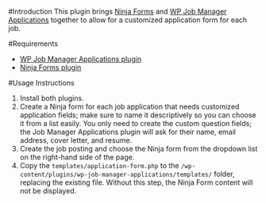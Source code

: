 #Introduction
This plugin brings [Ninja Forms](https://wordpress.org/plugins/ninja-forms/) and [WP Job Manager Applications](https://wpjobmanager.com/add-ons/applications/) together to allow for a customized application form for each job.

#Requirements
- [WP Job Manager Applications plugin](https://wpjobmanager.com/add-ons/applications/)
- [Ninja Forms plugin](https://wordpress.org/plugins/ninja-forms/)

#Usage Instructions
1. Install both plugins.
2. Create a Ninja form for each job application that needs customized application fields; make sure to name it descriptively so you can choose it from a list easily. You only need to create the custom question fields; the Job Manager Applications plugin will ask for their name, email address, cover letter, and resume.
3. Create the job posting and choose the Ninja form from the dropdown list on the right-hand side of the page.
4. Copy the `templates/application-form.php` to the `/wp-content/plugins/wp-job-manager-applications/templates/` folder, replacing the existing file. Without this step, the Ninja Form content will not be displayed.